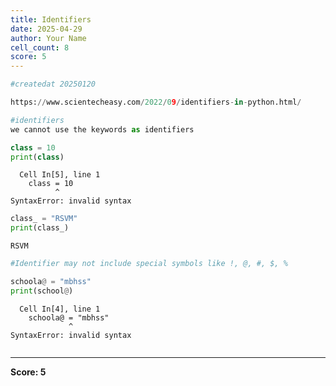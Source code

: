 ```yaml
---
title: Identifiers
date: 2025-04-29
author: Your Name
cell_count: 8
score: 5
---
```


```python
#createdat 20250120
```


```python
https://www.scientecheasy.com/2022/09/identifiers-in-python.html/

```


```python
#identifiers
we cannot use the keywords as identifiers
```


```python
class = 10
print(class)
```


      Cell In[5], line 1
        class = 10
              ^
    SyntaxError: invalid syntax




```python
class_ = "RSVM"
print(class_)

```

    RSVM



```python
#Identifier may not include special symbols like !, @, #, $, % 
```


```python
schoola@ = "mbhss"
print(school@)
```


      Cell In[4], line 1
        schoola@ = "mbhss"
                 ^
    SyntaxError: invalid syntax




```python

```


---
**Score: 5**